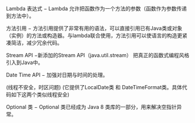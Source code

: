 Lambda 表达式 − Lambda 允许把函数作为一个方法的参数（函数作为参数传递到方法中）。

方法引用 − 方法引用提供了非常有用的语法，可以直接引用已有Java类或对象（实例）的方法或构造器。与lambda联合使用，方法引用可以使语言的构造更紧凑简洁，减少冗余代码。

Stream API −新添加的Stream API（java.util.stream） 把真正的函数式编程风格引入到Java中。

Date Time API − 加强对日期与时间的处理。

(线程不安全，时区问题)
(它提供了LocalDate类  和  DateTimeFormat类。具体代码如下这两个类似线程安全)

Optional 类 − Optional 类已经成为 Java 8 类库的一部分，用来解决空指针异常。